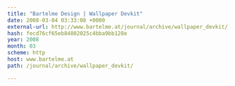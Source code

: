 ```yaml
---
title: "Bartelme Design | Wallpaper Devkit"
date: 2008-03-04 03:33:08 +0000
external-url: http://www.bartelme.at/journal/archive/wallpaper_devkit/
hash: fecd76cf65eb84802025c4bba9bb128e
year: 2008
month: 03
scheme: http
host: www.bartelme.at
path: /journal/archive/wallpaper_devkit/

---
```



